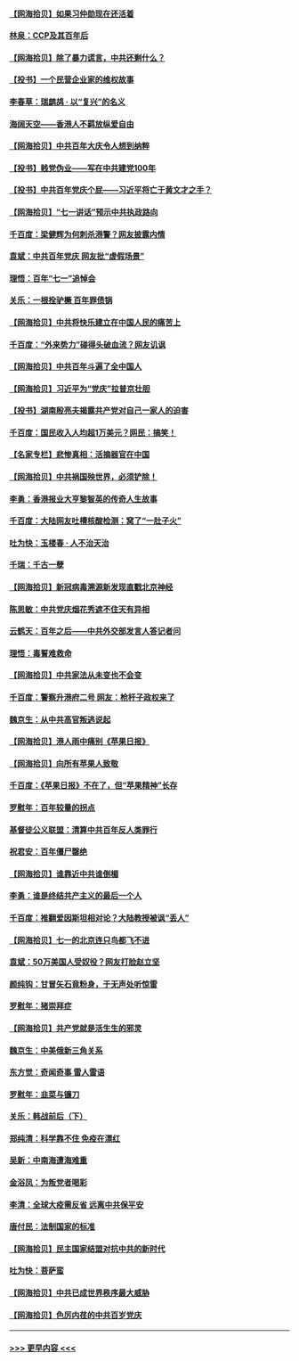 #### [【网海拾贝】如果习仲勋现在还活着](../pages/nsc993/n13073410.md?t=07080952) 
#### [林泉：CCP及其百年后](../pages/nsc993/n13073226.md?t=07080952) 
#### [【网海拾贝】除了暴力谎言，中共还剩什么？](../pages/nsc993/n13071082.md?t=07080952) 
#### [【投书】一个民营企业家的维权故事](../pages/nsc993/n13070932.md?t=07080952) 
#### [李春草：瑞鹧鸪 · 以“复兴”的名义](../pages/nsc993/n13069984.md?t=07080952) 
#### [海阔天空——香港人不羁放纵爱自由](../pages/nsc993/n13069407.md?t=07080952) 
#### [【网海拾贝】中共百年大庆令人想到纳粹](../pages/nsc993/n13068483.md?t=07080952) 
#### [【投书】贱党伪业——写在中共建党100年](../pages/nsc993/n13067843.md?t=07080952) 
#### [【投书】中共百年党庆个屁——习近平将亡于黄文才之手？](../pages/nsc993/n13067425.md?t=07080952) 
#### [【网海拾贝】“七一讲话”预示中共执政路向](../pages/nsc993/n13066434.md?t=07080952) 
#### [千百度：梁健辉为何刺杀港警？网友披露内情](../pages/nsc993/n13066979.md?t=07080952) 
#### [袁斌：中共百年党庆 网友批“虚假场景”](../pages/nsc993/n13066385.md?t=07080952) 
#### [理悟：百年“七一”追悼会](../pages/nsc993/n13066106.md?t=07080952) 
#### [关乐：一根拴驴橛 百年罪债锅](../pages/nsc993/n13066089.md?t=07080952) 
#### [【网海拾贝】中共将快乐建立在中国人民的痛苦上](../pages/nsc993/n13064939.md?t=07080952) 
#### [千百度：“外来势力”碰得头破血流？网友讥讽](../pages/nsc993/n13064878.md?t=07080952) 
#### [【网海拾贝】中共百年斗遍了全中国人](../pages/nsc993/n13060020.md?t=07080952) 
#### [【网海拾贝】习近平为“党庆”拉普京壮胆](../pages/nsc993/n13057781.md?t=07080952) 
#### [【投书】湖南殷亮夫揭露共产党对自己一家人的迫害](../pages/nsc993/n13057744.md?t=07080952) 
#### [千百度：国民收入人均超1万美元？网民：搞笑！](../pages/nsc993/n13057692.md?t=07080952) 
#### [【名家专栏】悲惨真相：活摘器官在中国](../pages/nsc993/n13056611.md?t=07080952) 
#### [【网海拾贝】中共祸国殃世界，必须铲除！](../pages/nsc993/n13056011.md?t=07080952) 
#### [李勇：香港报业大亨黎智英的传奇人生故事](../pages/nsc993/n13055258.md?t=07080952) 
#### [千百度：大陆网友吐槽核酸检测：窝了“一肚子火”](../pages/nsc993/n13055194.md?t=07080952) 
#### [吐为快：玉楼春 · 人不治天治](../pages/nsc993/n13054028.md?t=07080952) 
#### [千瑞：千古一孽](../pages/nsc993/n13054016.md?t=07080952) 
#### [【网海拾贝】新冠病毒溯源新发现直戳北京神经](../pages/nsc993/n13052425.md?t=07080952) 
#### [陈思敏：中共党庆烟花秀遮不住天有异相](../pages/nsc993/n13052020.md?t=07080952) 
#### [云鹤天：百年之后——中共外交部发言人答记者问](../pages/nsc993/n13051604.md?t=07080952) 
#### [理悟：毒誓难救命](../pages/nsc993/n13051601.md?t=07080952) 
#### [【网海拾贝】中共家法从未变也不会变](../pages/nsc993/n13050366.md?t=07080952) 
#### [千百度：警察升港府二号 网友：枪杆子政权来了](../pages/nsc993/n13050261.md?t=07080952) 
#### [魏京生：从中共高官叛逃说起](../pages/nsc993/n13048997.md?t=07080952) 
#### [【网海拾贝】港人雨中痛别《苹果日报》](../pages/nsc993/n13048941.md?t=07080952) 
#### [【网海拾贝】向所有苹果人致敬](../pages/nsc993/n13046795.md?t=07080952) 
#### [千百度：《苹果日报》不在了，但“苹果精神”长存](../pages/nsc993/n13046703.md?t=07080952) 
#### [罗慰年：百年较量的拐点](../pages/nsc993/n13046542.md?t=07080952) 
#### [基督徒公义联盟：清算中共百年反人类罪行](../pages/nsc993/n13046499.md?t=07080952) 
#### [祝君安：百年僵尸罄绝](../pages/nsc993/n13045595.md?t=07080952) 
#### [【网海拾贝】谁靠近中共谁倒楣](../pages/nsc993/n13044667.md?t=07080952) 
#### [李勇：谁是终结共产主义的最后一个人](../pages/nsc993/n13044397.md?t=07080952) 
#### [千百度：推翻爱因斯坦相对论？大陆教授被讽“丢人”](../pages/nsc993/n13043908.md?t=07080952) 
#### [【网海拾贝】七一的北京连只鸟都飞不进](../pages/nsc993/n13041377.md?t=07080952) 
#### [袁斌：50万美国人受奴役？网友打脸赵立坚](../pages/nsc993/n13041330.md?t=07080952) 
#### [颜纯钩：甘冒矢石竟粉身，于无声处听惊雷](../pages/nsc993/n13041140.md?t=07080952) 
#### [罗慰年：猪崇拜症](../pages/nsc993/n13041071.md?t=07080952) 
#### [【网海拾贝】共产党就是活生生的邪灵](../pages/nsc993/n13036627.md?t=07080952) 
#### [魏京生：中美俄新三角关系](../pages/nsc993/n13035986.md?t=07080952) 
#### [东方觉：奇闻奇事 雷人雷语](../pages/nsc993/n13035878.md?t=07080952) 
#### [罗慰年：韭菜与镰刀](../pages/nsc993/n13034374.md?t=07080952) 
#### [关乐：韩战前后（下）](../pages/nsc993/n13034113.md?t=07080952) 
#### [郑纯清：科学靠不住 免疫在漂红](../pages/nsc993/n13034093.md?t=07080952) 
#### [吴新：中南海遭海难重](../pages/nsc993/n13034084.md?t=07080952) 
#### [金浴凤：为叛党者喝彩](../pages/nsc993/n13034058.md?t=07080952) 
#### [李清：全球大疫需反省 远离中共保平安](../pages/nsc993/n13033784.md?t=07080952) 
#### [唐付民：法制国家的标准](../pages/nsc993/n13032944.md?t=07080952) 
#### [【网海拾贝】民主国家结盟对抗中共的新时代](../pages/nsc993/n13031717.md?t=07080952) 
#### [吐为快：菩萨蛮](../pages/nsc993/n13030033.md?t=07080952) 
#### [【网海拾贝】中共已成世界秩序最大威胁](../pages/nsc993/n13028138.md?t=07080952) 
#### [【网海拾贝】色厉内荏的中共百岁党庆](../pages/nsc993/n13025582.md?t=07080952) 

----
#### [ >>> 更早内容 <<< ](../indexes/nsc993-earlier.md)
